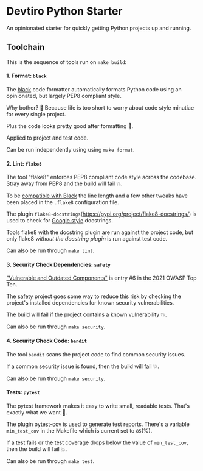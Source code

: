 # Devtiro Python Starter
An opinionated starter for quickly getting Python projects up and running.

## Toolchain
This is the sequence of tools run on `make build`:

#### 1. Format: `black`
The [black](https://github.com/psf/black) code formatter automatically formats Python 
code using an opinionated, but largely PEP8 compliant style.

Why bother? 🤷 Because life is too short to worry about code style minutiae for every 
single project.  

Plus the code looks pretty good after formatting 🙌.

Applied to project and test code.

Can be run independently using using `make format`. 

#### 2. Lint: `flake8`
The tool "flake8" enforces PEP8 compliant code style across the codebase. Stray away 
from PEP8 and the build will fail 💥.

To be [compatible with Black](https://black.readthedocs.io/en/stable/guides/using_black_with_other_tools.html#flake8)
the line length and a few other tweaks have been placed in the `.flake8` configuration
file. 
 
The plugin `flake8-docstrings`(https://pypi.org/project/flake8-docstrings/) is used to 
check for [Google style](https://google.github.io/styleguide/pyguide.html) docstrings.

Tools flake8 with the docstring plugin are run against the project code, but only flake8 
*without the docstring plugin* is run against test code.

Can also be run through `make lint`.  

#### 3. Security Check Dependencies: `safety`
["Vulnerable and Outdated Components"](https://owasp.org/Top10/A06_2021-Vulnerable_and_Outdated_Components/) 
is entry #6 in the 2021 OWASP Top Ten.

The [safety](https://pypi.org/project/safety/) project goes some way to reduce this risk
by checking the project's installed dependencies for known security vulnerabilities.

The build will fail if the project contains a known vulnerability 💥.

Can also be run through `make security`.

#### 4. Security Check Code: `bandit`
The tool `bandit` scans the project code to find common security issues. 

If a common security issue is found, then the build will fail 💥. 

Can also be run through `make security`.

#### Tests: `pytest`
The pytest framework makes it easy to write small, readable tests. That's exactly what
we want 🎉.

The plugin [pytest-cov](https://pypi.org/project/pytest-cov/) is used to generate test 
reports. There's a variable `min_test_cov` in the Makefile which is current set to 
`85`(%).  

If a test fails or the test coverage drops below the value of `min_test_cov`, then the 
build will fail 💥.

Can also be run through `make test`.
